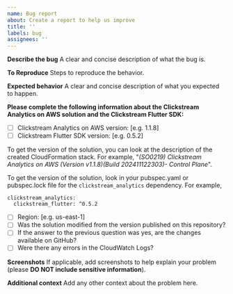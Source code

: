 ```yaml
---
name: Bug report
about: Create a report to help us improve
title: ''
labels: bug
assignees: ''
---
```


**Describe the bug**
A clear and concise description of what the bug is.

**To Reproduce**
Steps to reproduce the behavior.

**Expected behavior**
A clear and concise description of what you expected to happen.

**Please complete the following information about the Clickstream Analytics on AWS solution and the Clickstream Flutter SDK:**

- [ ] Clickstream Analytics on AWS version: [e.g. 1.1.8]
- [ ] Clickstream Flutter SDK version: [e.g. 0.5.2]

To get the version of the solution, you can look at the description of the created CloudFormation stack. For example, "_(SO0219) Clickstream Analytics on AWS (Version v1.1.8)(Build 202411122303)- Control Plane_".

To get the version of the solution, look in your pubspec.yaml or pubspec.lock file for the `clickstream_analytics` dependency. For example, 

```
clickstream_analytics:
  clickstream_flutter: ^0.5.2
```

- [ ] Region: [e.g. us-east-1]
- [ ] Was the solution modified from the version published on this repository?
- [ ] If the answer to the previous question was yes, are the changes available on GitHub?
- [ ] Were there any errors in the CloudWatch Logs?

**Screenshots**
If applicable, add screenshots to help explain your problem (please **DO NOT include sensitive information**).

**Additional context**
Add any other context about the problem here.
